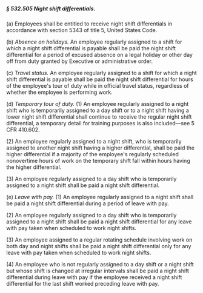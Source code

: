 ##### § 532.505 Night shift differentials. #####

(a) Employees shall be entitled to receive night shift differentials in accordance with section 5343 of title 5, United States Code.

(b) *Absence on holidays.* An employee regularly assigned to a shift for which a night shift differential is payable shall be paid the night shift differential for a period of excused absence on a legal holiday or other day off from duty granted by Executive or administrative order.

(c) *Travel status.* An employee regularly assigned to a shift for which a night shift differential is payable shall be paid the night shift differential for hours of the employee's tour of duty while in official travel status, regardless of whether the employee is performing work.

(d) *Temporary tour of duty.* (1) An employee regularly assigned to a night shift who is temporarily assigned to a day shift or to a night shift having a lower night shift differential shall continue to receive the regular night shift differential, a temporary detail for training purposes is also included—see 5 CFR 410.602.

(2) An employee regularly assigned to a night shift, who is temporarily assigned to another night shift having a higher differential, shall be paid the higher differential if a majority of the employee's regularly scheduled nonovertime hours of work on the temporary shift fall within hours having the higher differential.

(3) An employee regularly assigned to a day shift who is temporarily assigned to a night shift shall be paid a night shift differential.

(e) *Leave with pay.* (1) An employee regularly assigned to a night shift shall be paid a night shift differential during a period of leave with pay.

(2) An employee regularly assigned to a day shift who is temporarily assigned to a night shift shall be paid a night shift differential for any leave with pay taken when scheduled to work night shifts.

(3) An employee assigned to a regular rotating schedule involving work on both day and night shifts shall be paid a night shift differential only for any leave with pay taken when scheduled to work night shifts.

(4) An employee who is not regularly assigned to a day shift or a night shift but whose shift is changed at irregular intervals shall be paid a night shift differential during leave with pay if the employee received a night shift differential for the last shift worked preceding leave with pay.